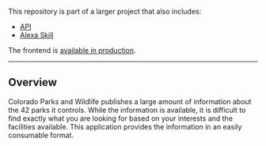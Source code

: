 This repository is part of a larger project that also includes:
* [API](https://github.com/rtravitz/coparkfinder)
* [Alexa Skill](https://github.com/rtravitz/coparkfinder-alexa)

The frontend is [available in production](http://coparkfinder.com/).

-------------------
## Overview
Colorado Parks and Wildlife publishes a large amount of information about the 42 parks it controls. While the information is available, it is difficult to find exactly what you are looking for based on your interests and the facilities available. This application provides the information in an easily consumable format.
